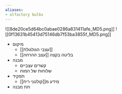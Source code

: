```yaml
---
aliases:
- olfactory bulbs
---
```

![[8de20ce5d64bc0abae0286a831411afe_MD5.png]]
![[0f13631b45413d75146db7f53ba3855f_MD5.png]]
- מיקום
	- [[עצבי הגולגולת]]
	- בליטה בקצה [[עצב ההרחה]]
- מבנה
	- קשרים עצביים
	- שלוחות של המוח
- תפקיד
	- מידע מ[[קולטני ריח]]
- תת מבנה